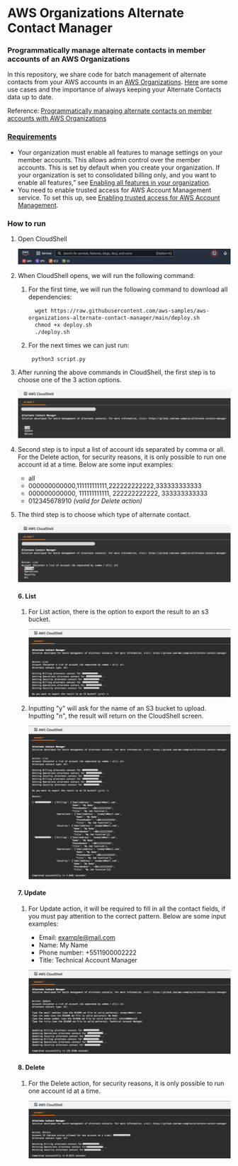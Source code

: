 # AWS Organizations Alternate Contact Manager 

### Programmatically manage alternate contacts in member accounts of an AWS Organizations 

In this repository, we share code for batch management of alternate contacts from your AWS accounts in an [AWS Organizations](https://aws.amazon.com/organizations/). [Here](https://docs.aws.amazon.com/awsaccountbilling/latest/aboutv2/manage-account-payment.html#manage-account-payment-alternate-contacts) are some use cases and the importance of always keeping your Alternate Contacts data up to date.

Reference: [Programmatically managing alternate contacts on member accounts with AWS Organizations](https://aws.amazon.com/blogs/mt/programmatically-managing-alternate-contacts-on-member-accounts-with-aws-organizations/)

### [Requirements](https://docs.aws.amazon.com/accounts/latest/reference/manage-acct-update-contact.html#update-alternate-contact-requirement)

- Your organization must enable all features to manage settings on your member accounts. This allows admin control over the member accounts. This is set by default when you create your organization. If your organization is set to consolidated billing only, and you want to enable all features,” see [Enabling all features in your organization](https://docs.aws.amazon.com/organizations/latest/userguide/orgs_manage_org_support-all-features.html).
- You need to enable trusted access for AWS Account Management service. To set this up, see [Enabling trusted access for AWS Account Management](https://docs.aws.amazon.com/accounts/latest/reference/using-orgs-trusted-access.html).

### How to run

1. Open CloudShell

    ![img](media/cloudshell.png)

2. When CloudShell opens, we will run the following command:

   1. For the first time, we will run the following command to download all dependencies:

            wget https://raw.githubusercontent.com/aws-samples/aws-organizations-alternate-contact-manager/main/deploy.sh
            chmod +x deploy.sh
            ./deploy.sh

    2. For the next times we can just run: 

            python3 script.py

3. After running the above commands in CloudShell, the first step is to choose one of the 3 action options.

    ![img](media/cloudshell_step1.png)

4. Second step is to input a list of account ids separated by comma or all. For the Delete action, for security reasons, it is only possible to run one account id at a time. Below are some input examples:

    - all
    - 000000000000,111111111111,222222222222,333333333333
    - 000000000000, 111111111111, 222222222222, 333333333333
    - 012345678910 _(valid for Delete action)_

5. The third step is to choose which type of alternate contact.

    ![img](media/cloudshell_step3.png)

    #### 6. List

    1. For List action, there is the option to export the result to an s3 bucket.

         ![img](media/cloudshell_list_step1.png)
     
    2. Inputting "y" will ask for the name of an S3 bucket to upload. Inputting "n", the result will return on the CloudShell screen. 

         ![img](media/cloudshell_list_step2.png)

    #### 7. Update

    1. For Update action, it will be required to fill in all the contact fields, if you must pay attention to the correct pattern. Below are some input examples:
        - Email: example@mail.com
        - Name: My Name
        - Phone number: +5511900002222
        - Title: Technical Account Manager

        ![img](media/cloudshell_update_step1.png)
    
    #### 8. Delete

    1. For the Delete action, for security reasons, it is only possible to run one account id at a time.

        ![img](media/cloudshell_delete_step1.png)